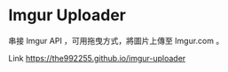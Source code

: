 # Imgur Uploader
串接 Imgur API ，可用拖曳方式，將圖片上傳至 Imgur.com 。

Link
https://the992255.github.io/imgur-uploader
